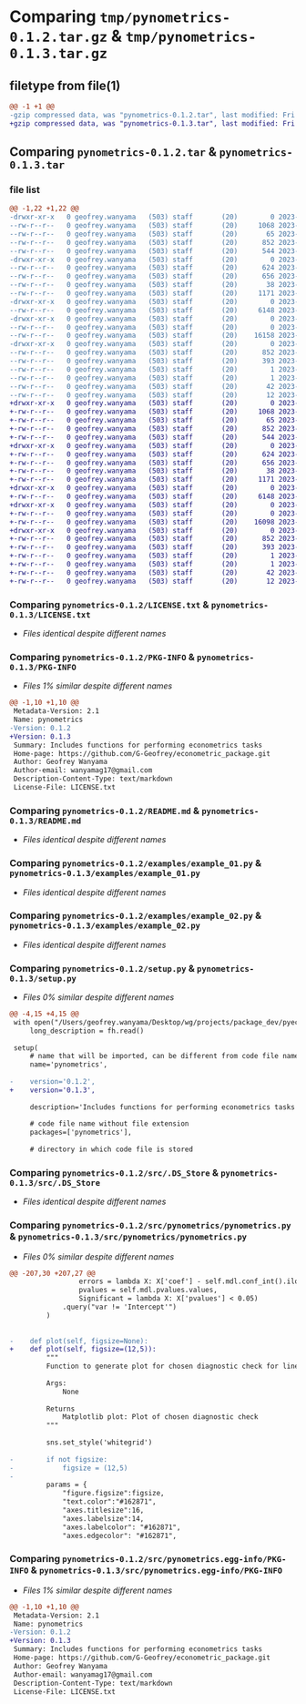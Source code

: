 # Comparing `tmp/pynometrics-0.1.2.tar.gz` & `tmp/pynometrics-0.1.3.tar.gz`

## filetype from file(1)

```diff
@@ -1 +1 @@
-gzip compressed data, was "pynometrics-0.1.2.tar", last modified: Fri Apr 21 08:21:08 2023, max compression
+gzip compressed data, was "pynometrics-0.1.3.tar", last modified: Fri Apr 21 08:55:30 2023, max compression
```

## Comparing `pynometrics-0.1.2.tar` & `pynometrics-0.1.3.tar`

### file list

```diff
@@ -1,22 +1,22 @@
-drwxr-xr-x   0 geofrey.wanyama   (503) staff       (20)        0 2023-04-21 08:21:08.625345 pynometrics-0.1.2/
--rw-r--r--   0 geofrey.wanyama   (503) staff       (20)     1068 2023-04-02 14:08:08.000000 pynometrics-0.1.2/LICENSE.txt
--rw-r--r--   0 geofrey.wanyama   (503) staff       (20)       65 2023-04-02 14:08:08.000000 pynometrics-0.1.2/MANIFEST.in
--rw-r--r--   0 geofrey.wanyama   (503) staff       (20)      852 2023-04-21 08:21:08.625134 pynometrics-0.1.2/PKG-INFO
--rw-r--r--   0 geofrey.wanyama   (503) staff       (20)      544 2023-04-02 14:08:08.000000 pynometrics-0.1.2/README.md
-drwxr-xr-x   0 geofrey.wanyama   (503) staff       (20)        0 2023-04-21 08:21:08.622260 pynometrics-0.1.2/examples/
--rw-r--r--   0 geofrey.wanyama   (503) staff       (20)      624 2023-04-01 18:56:30.000000 pynometrics-0.1.2/examples/example_01.py
--rw-r--r--   0 geofrey.wanyama   (503) staff       (20)      656 2023-04-01 18:56:30.000000 pynometrics-0.1.2/examples/example_02.py
--rw-r--r--   0 geofrey.wanyama   (503) staff       (20)       38 2023-04-21 08:21:08.625419 pynometrics-0.1.2/setup.cfg
--rw-r--r--   0 geofrey.wanyama   (503) staff       (20)     1171 2023-04-21 08:19:17.000000 pynometrics-0.1.2/setup.py
-drwxr-xr-x   0 geofrey.wanyama   (503) staff       (20)        0 2023-04-21 08:21:08.622591 pynometrics-0.1.2/src/
--rw-r--r--   0 geofrey.wanyama   (503) staff       (20)     6148 2023-04-01 21:01:41.000000 pynometrics-0.1.2/src/.DS_Store
-drwxr-xr-x   0 geofrey.wanyama   (503) staff       (20)        0 2023-04-21 08:21:08.623118 pynometrics-0.1.2/src/pynometrics/
--rw-r--r--   0 geofrey.wanyama   (503) staff       (20)        0 2023-04-02 14:08:08.000000 pynometrics-0.1.2/src/pynometrics/__init__.py
--rw-r--r--   0 geofrey.wanyama   (503) staff       (20)    16158 2023-04-21 08:19:11.000000 pynometrics-0.1.2/src/pynometrics/pynometrics.py
-drwxr-xr-x   0 geofrey.wanyama   (503) staff       (20)        0 2023-04-21 08:21:08.624850 pynometrics-0.1.2/src/pynometrics.egg-info/
--rw-r--r--   0 geofrey.wanyama   (503) staff       (20)      852 2023-04-21 08:21:08.000000 pynometrics-0.1.2/src/pynometrics.egg-info/PKG-INFO
--rw-r--r--   0 geofrey.wanyama   (503) staff       (20)      393 2023-04-21 08:21:08.000000 pynometrics-0.1.2/src/pynometrics.egg-info/SOURCES.txt
--rw-r--r--   0 geofrey.wanyama   (503) staff       (20)        1 2023-04-21 08:21:08.000000 pynometrics-0.1.2/src/pynometrics.egg-info/dependency_links.txt
--rw-r--r--   0 geofrey.wanyama   (503) staff       (20)        1 2023-04-01 20:54:02.000000 pynometrics-0.1.2/src/pynometrics.egg-info/not-zip-safe
--rw-r--r--   0 geofrey.wanyama   (503) staff       (20)       42 2023-04-21 08:21:08.000000 pynometrics-0.1.2/src/pynometrics.egg-info/requires.txt
--rw-r--r--   0 geofrey.wanyama   (503) staff       (20)       12 2023-04-21 08:21:08.000000 pynometrics-0.1.2/src/pynometrics.egg-info/top_level.txt
+drwxr-xr-x   0 geofrey.wanyama   (503) staff       (20)        0 2023-04-21 08:55:30.312418 pynometrics-0.1.3/
+-rw-r--r--   0 geofrey.wanyama   (503) staff       (20)     1068 2023-04-02 14:08:08.000000 pynometrics-0.1.3/LICENSE.txt
+-rw-r--r--   0 geofrey.wanyama   (503) staff       (20)       65 2023-04-02 14:08:08.000000 pynometrics-0.1.3/MANIFEST.in
+-rw-r--r--   0 geofrey.wanyama   (503) staff       (20)      852 2023-04-21 08:55:30.312216 pynometrics-0.1.3/PKG-INFO
+-rw-r--r--   0 geofrey.wanyama   (503) staff       (20)      544 2023-04-02 14:08:08.000000 pynometrics-0.1.3/README.md
+drwxr-xr-x   0 geofrey.wanyama   (503) staff       (20)        0 2023-04-21 08:55:30.308602 pynometrics-0.1.3/examples/
+-rw-r--r--   0 geofrey.wanyama   (503) staff       (20)      624 2023-04-01 18:56:30.000000 pynometrics-0.1.3/examples/example_01.py
+-rw-r--r--   0 geofrey.wanyama   (503) staff       (20)      656 2023-04-01 18:56:30.000000 pynometrics-0.1.3/examples/example_02.py
+-rw-r--r--   0 geofrey.wanyama   (503) staff       (20)       38 2023-04-21 08:55:30.312495 pynometrics-0.1.3/setup.cfg
+-rw-r--r--   0 geofrey.wanyama   (503) staff       (20)     1171 2023-04-21 08:53:44.000000 pynometrics-0.1.3/setup.py
+drwxr-xr-x   0 geofrey.wanyama   (503) staff       (20)        0 2023-04-21 08:55:30.309070 pynometrics-0.1.3/src/
+-rw-r--r--   0 geofrey.wanyama   (503) staff       (20)     6148 2023-04-01 21:01:41.000000 pynometrics-0.1.3/src/.DS_Store
+drwxr-xr-x   0 geofrey.wanyama   (503) staff       (20)        0 2023-04-21 08:55:30.309754 pynometrics-0.1.3/src/pynometrics/
+-rw-r--r--   0 geofrey.wanyama   (503) staff       (20)        0 2023-04-02 14:08:08.000000 pynometrics-0.1.3/src/pynometrics/__init__.py
+-rw-r--r--   0 geofrey.wanyama   (503) staff       (20)    16098 2023-04-21 08:53:35.000000 pynometrics-0.1.3/src/pynometrics/pynometrics.py
+drwxr-xr-x   0 geofrey.wanyama   (503) staff       (20)        0 2023-04-21 08:55:30.311898 pynometrics-0.1.3/src/pynometrics.egg-info/
+-rw-r--r--   0 geofrey.wanyama   (503) staff       (20)      852 2023-04-21 08:55:30.000000 pynometrics-0.1.3/src/pynometrics.egg-info/PKG-INFO
+-rw-r--r--   0 geofrey.wanyama   (503) staff       (20)      393 2023-04-21 08:55:30.000000 pynometrics-0.1.3/src/pynometrics.egg-info/SOURCES.txt
+-rw-r--r--   0 geofrey.wanyama   (503) staff       (20)        1 2023-04-21 08:55:30.000000 pynometrics-0.1.3/src/pynometrics.egg-info/dependency_links.txt
+-rw-r--r--   0 geofrey.wanyama   (503) staff       (20)        1 2023-04-01 20:54:02.000000 pynometrics-0.1.3/src/pynometrics.egg-info/not-zip-safe
+-rw-r--r--   0 geofrey.wanyama   (503) staff       (20)       42 2023-04-21 08:55:30.000000 pynometrics-0.1.3/src/pynometrics.egg-info/requires.txt
+-rw-r--r--   0 geofrey.wanyama   (503) staff       (20)       12 2023-04-21 08:55:30.000000 pynometrics-0.1.3/src/pynometrics.egg-info/top_level.txt
```

### Comparing `pynometrics-0.1.2/LICENSE.txt` & `pynometrics-0.1.3/LICENSE.txt`

 * *Files identical despite different names*

### Comparing `pynometrics-0.1.2/PKG-INFO` & `pynometrics-0.1.3/PKG-INFO`

 * *Files 1% similar despite different names*

```diff
@@ -1,10 +1,10 @@
 Metadata-Version: 2.1
 Name: pynometrics
-Version: 0.1.2
+Version: 0.1.3
 Summary: Includes functions for performing econometrics tasks
 Home-page: https://github.com/G-Geofrey/econometric_package.git
 Author: Geofrey Wanyama
 Author-email: wanyamag17@gmail.com
 Description-Content-Type: text/markdown
 License-File: LICENSE.txt
```

### Comparing `pynometrics-0.1.2/README.md` & `pynometrics-0.1.3/README.md`

 * *Files identical despite different names*

### Comparing `pynometrics-0.1.2/examples/example_01.py` & `pynometrics-0.1.3/examples/example_01.py`

 * *Files identical despite different names*

### Comparing `pynometrics-0.1.2/examples/example_02.py` & `pynometrics-0.1.3/examples/example_02.py`

 * *Files identical despite different names*

### Comparing `pynometrics-0.1.2/setup.py` & `pynometrics-0.1.3/setup.py`

 * *Files 0% similar despite different names*

```diff
@@ -4,15 +4,15 @@
 with open("/Users/geofrey.wanyama/Desktop/wg/projects/package_dev/pyeconometrics/README.md", "r") as fh:
     long_description = fh.read()
 
 setup(
     # name that will be imported, can be different from code file name
     name='pynometrics',
 
-    version='0.1.2',
+    version='0.1.3',
 
     description='Includes functions for performing econometrics tasks',
 
     # code file name without file extension
     packages=['pynometrics'],
 
     # directory in which code file is stored
```

### Comparing `pynometrics-0.1.2/src/.DS_Store` & `pynometrics-0.1.3/src/.DS_Store`

 * *Files identical despite different names*

### Comparing `pynometrics-0.1.2/src/pynometrics/pynometrics.py` & `pynometrics-0.1.3/src/pynometrics/pynometrics.py`

 * *Files 0% similar despite different names*

```diff
@@ -207,30 +207,27 @@
                 errors = lambda X: X['coef'] - self.mdl.conf_int().iloc[:,0].values,
                 pvalues = self.mdl.pvalues.values,
                 Significant = lambda X: X['pvalues'] < 0.05)
             .query("var != 'Intercept'")
         )
 
         
-    def plot(self, figsize=None):
+    def plot(self, figsize=(12,5)):
         """
         Function to generate plot for chosen diagnostic check for linear regression
         
         Args:
             None
         
         Returns
             Matplotlib plot: Plot of chosen diagnostic check
         """
         
         sns.set_style('whitegrid')
         
-        if not figsize:
-            figsize = (12,5)
-        
         params = {
             "figure.figsize":figsize,
             "text.color":"#162871",
             "axes.titlesize":16,
             "axes.labelsize":14,
             "axes.labelcolor": "#162871",
             "axes.edgecolor": "#162871",
```

### Comparing `pynometrics-0.1.2/src/pynometrics.egg-info/PKG-INFO` & `pynometrics-0.1.3/src/pynometrics.egg-info/PKG-INFO`

 * *Files 1% similar despite different names*

```diff
@@ -1,10 +1,10 @@
 Metadata-Version: 2.1
 Name: pynometrics
-Version: 0.1.2
+Version: 0.1.3
 Summary: Includes functions for performing econometrics tasks
 Home-page: https://github.com/G-Geofrey/econometric_package.git
 Author: Geofrey Wanyama
 Author-email: wanyamag17@gmail.com
 Description-Content-Type: text/markdown
 License-File: LICENSE.txt
```

